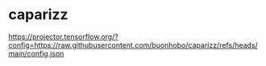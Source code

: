 # caparizz
https://projector.tensorflow.org/?config=https://raw.githubusercontent.com/buonhobo/caparizz/refs/heads/main/config.json
